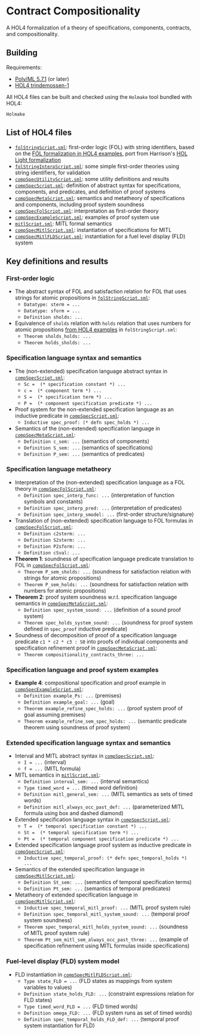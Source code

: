 # Contract Compositionality

A HOL4 formalization of a theory of specifications, components, contracts, and compositionality.

## Building

Requirements:
- [Poly/ML 5.7.1](https://github.com/polyml/polyml) (or later)
- [HOL4 trindemossen-1](https://github.com/HOL-Theorem-Prover/HOL/releases/tag/trindemossen-1)

All HOL4 files can be built and checked using the `Holmake` tool bundled with HOL4:

```shell
Holmake
```

## List of HOL4 files

- [`folStringScript.sml`](fol/folStringScript.sml): first-order logic (FOL) with string identifiers, based on the [FOL formalization in HOL4 examples](https://github.com/HOL-Theorem-Prover/HOL/tree/develop/examples/logic/folcompactness), port from Harrison's [HOL Light formalization](https://github.com/jrh13/hol-light/commit/013324af7ff715346383fb963d323138)
- [`folStringInterpScript.sml`](fol/folStringInterpScript.sml): some simple first-order theories using string identifiers, for validation
- [`compSpecUtilityScript.sml`](semantics/compSpecUtilityScript.sml): some utility definitions and results
- [`compSpecScript.sml`](semantics/compSpecScript.sml): definition of abstract syntax for specifications, components, and predicates, and definition of proof systems
- [`compSpecMetaScript.sml`](semantics/compSpecMetaScript.sml): semantics and metatheory of specifications and components, including proof system soundness
- [`compSpecFolScript.sml`](semantics/compSpecFolScript.sml): interpretation as first-order theory
- [`compSpecExampleScript.sml`](semantics/compSpecExampleScript.sml): examples of proof system use
- [`mitlScript.sml`](semantics/mitlScript.sml): MITL formal semantics
- [`compSpecMitlScript.sml`](semantics/compSpecMitlScript.sml): instantiation of specifications for MITL
- [`compSpecMitlFLDScript.sml`](semantics/compSpecMitlFLDScript.sml): instantiation for a fuel level display (FLD) system

## Key definitions and results

### First-order logic

- The abstract syntax of FOL and satisfaction relation for FOL that uses strings for atomic propositions in [`folStringScript.sml`](fol/folStringScript.sml):
  - `Datatype: sterm = ...`
  - `Datatype: sform = ...`
  - `Definition sholds: ...`
- Equivalence of `sholds` relation with `holds` relation that uses numbers for atomic propositions [from HOL4 examples](https://github.com/HOL-Theorem-Prover/HOL/tree/develop/examples/logic/folcompactness) in `folStringScript.sml`:
  - `Theorem sholds_holds: ...`
  - `Theorem holds_sholds: ...`

### Specification language syntax and semantics

- The (non-extended) specification language abstract syntax in [`compSpecScript.sml`](semantics/compSpecScript.sml):
  - `Sc =  (* specification constant *) ...`
  - `c =  (* component term *) ...`
  - `S =  (* specification term *) ...`
  - `P =  (* component specification predicate *) ...`
- Proof system for the non-extended specification language as an inductive predicate in [`compSpecScript.sml`](semantics/compSpecScript.sml):
  - `Inductive spec_proof: (* defn spec_holds *) ...`
- Semantics of the (non-extended) specification language in [`compSpecMetaScript.sml`](semantics/compSpecMetaScript.sml):
  - `Definition c_sem: ...` (semantics of components)
  - `Definition S_sem: ...` (semantics of specifications)
  - `Definition P_sem: ...` (semantics of predicates)

### Specification language metatheory

- Interpretation of the (non-extended) specification language as a FOL theory in [`compSpecFolScript.sml`](semantics/compSpecFolScript.sml):
  - `Definition spec_interp_func: ...` (interpretation of function symbols and constants)
  - `Definition spec_interp_pred: ...` (interpretation of predicates)
  - `Definition spec_interp_smodel: ...` (first-order structure/signature)
- Translation of (non-extended) specification language to FOL formulas in [`compSpecFolScript.sml`](semantics/compSpecFolScript.sml):
  - `Definition c2sterm: ...`
  - `Definition S2sterm: ...`
  - `Definition P2sform: ...`
  - `Definition cSval: ...`
- **Theorem 1**: soundness of specification language predicate translation to FOL in [`compSpecFolScript.sml`](semantics/compSpecFolScript.sml):
  - `Theorem P_sem_sholds: ...` (soundness for satisfaction relation with strings for atomic propositions)
  - `Theorem P_sem_holds: ...` (soundness for satisfaction relation with numbers for atomic propositions)
- **Theorem 2**: proof system soundness w.r.t. specification language semantics in [`compSpecMetaScript.sml`](semantics/compSpecMetaScript.sml):
  - `Definition spec_system_sound: ...` (definition of a sound proof system)
  - `Theorem spec_holds_system_sound: ...` (soundness for proof system defined in `spec_proof` inductive predicate)
- Soundness of decomposition of proof of a specification language predicate `c1 * c2 * c3 : S0` into proofs of individual components and specification refinement proof in [`compSpecMetaScript.sml`](semantics/compSpecMetaScript.sml):
  - `Theorem compositionality_contracts_three: ...`

### Specification language and proof system examples

- **Example 4**: compositional specification and proof example in [`compSpecExampleScript.sml`](semantics/compSpecExampleScript.sml):
  - `Definition example_Ps: ...` (premises)
  - `Definition example_goal: ...` (goal)
  - `Theorem example_refine_spec_holds: ...` (proof system proof of goal assuming premises)
  - `Theorem example_refine_sem_spec_holds: ...` (semantic predicate theorem using soundness of proof system)
  
### Extended specification language syntax and semantics

- Interval and MITL abstract syntax in [`compSpecScript.sml`](semantics/compSpecScript.sml):
  - `I = ...` (interval)
  - `f = ...` (MITL formula)
- MITL semantics in [`mitlScript.sml`](semantics/mitlScript.sml):
  - `Definition interval_sem: ...` (interval semantics)  
  - `Type timed_word = ...` (timed word definition)
  - `Definition mitl_general_sem: ...` (MITL semantics as sets of timed words)
  - `Definition mitl_always_occ_past_def: ...` (parameterized MITL formula using box and dashed diamond)
- Extended specification language syntax in [`compSpecScript.sml`](semantics/compSpecScript.sml):
  - `T =  (* temporal specification constant *) ...`
  - `St =  (* temporal specification term *) ...`
  - `Pt =  (* temporal component specification predicate *) ...`
- Extended specification language proof system as inductive predicate in [`compSpecScript.sml`](semantics/compSpecScript.sml):
  - `Inductive spec_temporal_proof: (* defn spec_temporal_holds *) ...`
- Semantics of the extended specification language in [`compSpecMitlScript.sml`](semantics/compSpecMitlScript.sml):
  - `Definition St_sem: ...` (semantics of temporal specification terms)
  - `Definition Pt_sem: ...` (semantics of temporal predicates)
- Metatheory of extended specification language in [`compSpecMitlScript.sml`](semantics/compSpecMitlScript.sml):
  - `Inductive spec_temporal_mitl_proof: ...` (MITL proof system rule)
  - `Definition spec_temporal_mitl_system_sound: ...` (temporal proof system soundness)
  - `Theorem spec_temporal_mitl_holds_system_sound: ...` (soundness of MITL proof system rule)
  - `Theorem Pt_sem_mitl_sem_always_occ_past_three: ...` (example of specification refinement using MITL formulas inside specifications)

### Fuel-level display (FLD) system model

- FLD instantiation in [`compSpecMitlFLDScript.sml`](semantics/compSpecMitlFLDScript.sml):
  - `Type state_FLD = ...` (FLD states as mappings from system variables to values)
  - `Definition state_holds_FLD: ...` (constraint expressions relation for FLD states)
  - `Type timed_word_FLD = ...` (FLD timed words)
  - `Definition omega_FLD: ...` (FLD system runs as set of timed words)
  - `Definition spec_temporal_holds_FLD_def: ...` (temporal proof system instantiation for FLD)
